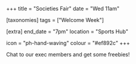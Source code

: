 +++
title = "Societies Fair"
date = "Wed 11am"

[taxonomies]
tags = ["Welcome Week"]

[extra]
end_date = "7pm"
location = "Sports Hub"

icon = "ph-hand-waving"
colour = "#ef892c"
+++

Chat to our exec members and get some freebies!